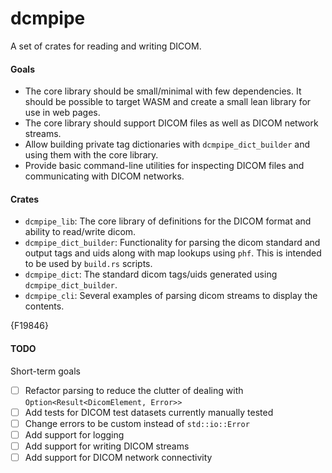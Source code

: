 # dcmpipe
A set of crates for reading and writing DICOM.

#### Goals

- The core library should be small/minimal with few dependencies. It should be possible to target WASM and create a small lean library for use in web pages.
- The core library should support DICOM files as well as DICOM network streams.
- Allow building private tag dictionaries with `dcmpipe_dict_builder` and using them with the core library.
- Provide basic command-line utilities for inspecting DICOM files and communicating with DICOM networks.

#### Crates

- `dcmpipe_lib`: The core library of definitions for the DICOM format and ability to read/write dicom.
- `dcmpipe_dict_builder`: Functionality for parsing the dicom standard and output tags and uids along with map lookups using `phf`. This is intended to be used by `build.rs` scripts.
- `dcmpipe_dict`: The standard dicom tags/uids generated using `dcmpipe_dict_builder`.
- `dcmpipe_cli`: Several examples of parsing dicom streams to display the contents.

{F19846}

#### TODO

Short-term goals
- [ ] Refactor parsing to reduce the clutter of dealing with `Option<Result<DicomElement, Error>>`
- [ ] Add tests for DICOM test datasets currently manually tested 
- [ ] Change errors to be custom instead of `std::io::Error`
- [ ] Add support for logging
- [ ] Add support for writing DICOM streams
- [ ] Add support for DICOM network connectivity
